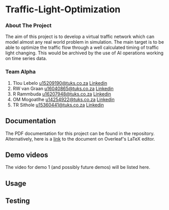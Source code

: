 # Traffic-Light-Optimization
### About The Project

The aim of this project is to develop a virtual traffic network which can model almost any real world problem in simulation.
The main target is to be able to optimize the traffic flow through a well calculated timing of traffic light changing. This 
would be archived by the use of AI operations working on time series data.

### Team Alpha
1. Tlou Lebelo u15209190@tuks.co.za [Linkedin](https://www.linkedin.com/in/tlou-lebelo-359a30141/)        
2. RW van Graan u16040865@tuks.co.za [Linkedin](https://www.linkedin.com/in/rudolf-van-graan-48a7471a9/)       
3. R Rammbuda u16207948@tuks.co.za [Linkedin](http://www.linkedin.com/in/rammbuda-rilwele-842b11127)         
4. OM Mogoatlhe u14254922@tuks.co.za [Linkedin](https://www.linkedin.com/in/moeketsi-mogoatlhe-6b7807194)       
5. TR Sithole u15360441@tuks.co.za [Linkedin](https://www.linkedin.com/in/tshegofatso-sithole-5b8023175)     

## Documentation
The PDF documentation for this project can be found in the repository. Alternatively, here is a [link](https://www.overleaf.com/project/5ecb85e066c14f0001717033) to the document on Overleaf's LaTeX editor.

## Demo videos
The video for demo 1 (and possibly future demos) will be listed here.

[//]: # (Do we need these last two sections? What is their purpose?)
## Usage
## Testing
